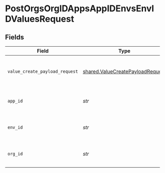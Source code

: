 # PostOrgsOrgIDAppsAppIDEnvsEnvIDValuesRequest


## Fields

| Field                                                                                | Type                                                                                 | Required                                                                             | Description                                                                          |
| ------------------------------------------------------------------------------------ | ------------------------------------------------------------------------------------ | ------------------------------------------------------------------------------------ | ------------------------------------------------------------------------------------ |
| `value_create_payload_request`                                                       | [shared.ValueCreatePayloadRequest](../../models/shared/valuecreatepayloadrequest.md) | :heavy_check_mark:                                                                   | Definition of the new Shared Value.<br/><br/>                                        |
| `app_id`                                                                             | *str*                                                                                | :heavy_check_mark:                                                                   | The Application ID.<br/><br/>                                                        |
| `env_id`                                                                             | *str*                                                                                | :heavy_check_mark:                                                                   | The Environment ID.<br/><br/>                                                        |
| `org_id`                                                                             | *str*                                                                                | :heavy_check_mark:                                                                   | The Organization ID.<br/><br/>                                                       |